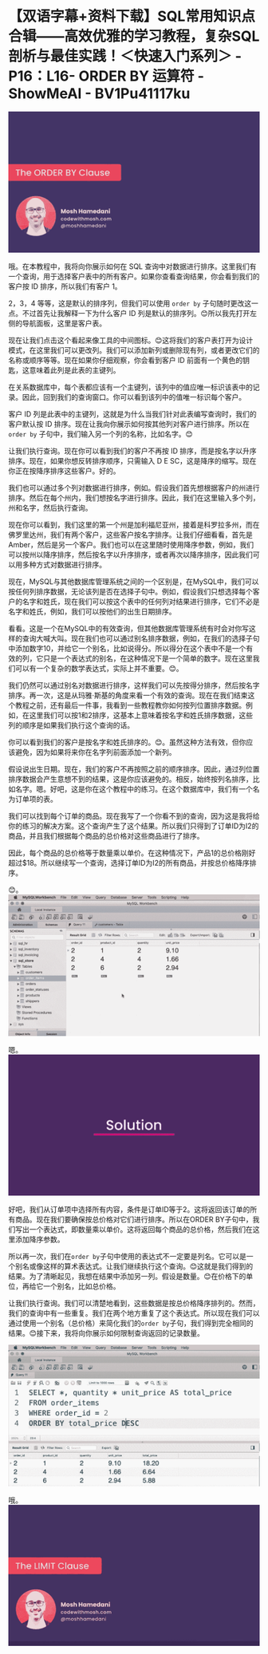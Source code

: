 # 【双语字幕+资料下载】SQL常用知识点合辑——高效优雅的学习教程，复杂SQL剖析与最佳实践！＜快速入门系列＞ - P16：L16- ORDER BY 运算符 - ShowMeAI - BV1Pu41117ku

![](img/23e7e024eacd8fc2fbd5216b1f322792_0.png)

哦。在本教程中，我将向你展示如何在 SQL 查询中对数据进行排序。这里我们有一个查询，用于选择客户表中的所有客户。如果你查看查询结果，你会看到我们的客户按 ID 排序，所以我们有客户 1。

2，3，4 等等，这是默认的排序列，但我们可以使用 `order by` 子句随时更改这一点。不过首先让我解释一下为什么客户 ID 列是默认的排序列。😊所以我先打开左侧的导航面板，这里是客户表。

现在让我们点击这个看起来像工具的中间图标。😊这将我们的客户表打开为设计模式，在这里我们可以更改列。我们可以添加新列或删除现有列，或者更改它们的名称或顺序等等。现在如果你仔细观察，你会看到客户 ID 前面有一个黄色的钥匙，这意味着此列是此表的主键列。

在关系数据库中，每个表都应该有一个主键列，该列中的值应唯一标识该表中的记录。因此，回到我们的查询窗口。你可以看到该列中的值唯一标识每个客户。

客户 ID 列是此表中的主键列，这就是为什么当我们针对此表编写查询时，我们的客户默认按 ID 排序。现在让我向你展示如何按其他列对客户进行排序。所以在 `order by` 子句中，我们输入另一个列的名称，比如名字。😊

让我们执行查询。现在你可以看到我们的客户不再按 ID 排序，而是按名字以升序排序。现在，如果你想反转排序顺序，只需输入 D E SC，这是降序的缩写。现在你正在按降序排序这些客户。好的。

我们也可以通过多个列对数据进行排序，例如。假设我们首先想根据客户的州进行排序。然后在每个州内，我们想按名字进行排序。因此，我们在这里输入多个列，州和名字，然后执行查询。

现在你可以看到，我们这里的第一个州是加利福尼亚州，接着是科罗拉多州，而在佛罗里达州，我们有两个客户，这些客户按名字排序。让我们仔细看看，首先是 Amber，然后是另一个客户。我们也可以在这里随时使用降序参数，例如，我们可以按州以降序排序，然后按名字以升序排序，或者再次以降序排序，因此我们可以用多种方式对数据进行排序。

现在，MySQL与其他数据库管理系统之间的一个区别是，在MySQL中，我们可以按任何列排序数据，无论该列是否在选择子句中。例如，假设我们只想选择每个客户的名字和姓氏，现在我们可以按这个表中的任何列对结果进行排序，它们不必是名字和姓氏，例如，我们可以按他们的出生日期排序。

看看。这是一个在MySQL中的有效查询，但其他数据库管理系统有时会对你写这样的查询大喊大叫。现在我们也可以通过别名排序数据，例如，在我们的选择子句中添加数字10，并给它一个别名，比如说得分。所以得分在这个表中不是一个有效的列，它只是一个表达式的别名，在这种情况下是一个简单的数字。现在这里我们可以有一个复杂的数学表达式，实际上并不重要。😊。

我们仍然可以通过别名对数据进行排序，这样我们可以先按得分排序，然后按名字排序。再一次，这是从玛雅·斯基的角度来看一个有效的查询。现在在我们结束这个教程之前，还有最后一件事，我看到一些教程教你如何按列位置排序数据。例如，在这里我们可以按1和2排序，这基本上意味着按名字和姓氏排序数据，这些列的顺序是如果我们执行这个查询的话。

你可以看到我们的客户是按名字和姓氏排序的。😊。虽然这种方法有效，但你应该避免，因为如果将来你在名字列前面添加一个新列。

假设说出生日期。现在，我们的客户不再按照之前的顺序排序。因此，通过列位置排序数据会产生意想不到的结果，这是你应该避免的。相反，始终按列名排序，比如名字。嗯。好吧，这是你在这个教程中的练习。在这个数据库中，我们有一个名为订单项的表。

我们可以找到每个订单的商品。现在我写了一个你看不到的查询，因为这是我将给你的练习的解决方案。这个查询产生了这个结果。所以我们只得到了订单ID为I2的商品，并且我们根据每个商品的总价格对这些商品进行了排序。

因此，每个商品的总价格等于数量乘以单价。在这种情况下，产品1的总价格刚好超过$18。所以继续写一个查询，选择订单ID为I2的所有商品，并按总价格降序排序。

😊。![](img/23e7e024eacd8fc2fbd5216b1f322792_2.png)

嗯。![](img/23e7e024eacd8fc2fbd5216b1f322792_4.png)

好吧，我们从订单项中选择所有内容，条件是订单ID等于2。这将返回该订单的所有商品。现在我们要确保按总价格对它们进行排序。所以在ORDER BY子句中，我们写出一个表达式，即数量乘以单价。这将返回每个商品的总价格，然后我们在这里添加降序参数。

所以再一次，我们在`order by`子句中使用的表达式不一定要是列名。它可以是一个别名或像这样的算术表达式。让我们继续执行这个查询。😊这就是我们得到的结果。为了清晰起见，我想在结果中添加另一列。假设是数量。😊在价格下的单位，再给它一个别名，比如总价格。

让我们执行查询。我们可以清楚地看到，这些数据是按总价格降序排列的。然而，我们的查询中有一些重复。我们在两个地方重复了这个表达式。所以现在我们可以通过使用一个别名（总价格）来简化我们的`order by`子句，我们得到完全相同的结果。😊接下来，我将向你展示如何限制查询返回的记录数量。

![](img/23e7e024eacd8fc2fbd5216b1f322792_6.png)

哦。![](img/23e7e024eacd8fc2fbd5216b1f322792_8.png)
